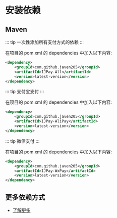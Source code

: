 # 安装依赖

## Maven

::: tip
一次性添加所有支付方式的依赖
:::

在项目的 pom.xml 的 dependencies 中加入以下内容:

```xml
<dependency>
    <groupId>com.github.javen205</groupId>
    <artifactId>IJPay-All</artifactId>
    <version>latest-version</version>
</dependency>
```   

::: tip
支付宝支付
:::

在项目的 pom.xml 的 dependencies 中加入以下内容:

```xml
<dependency>
    <groupId>com.github.javen205</groupId>
    <artifactId>IJPay-AliPay</artifactId>
    <version>latest-version</version>
</dependency>
```      

::: tip
微信支付
:::

在项目的 pom.xml 的 dependencies 中加入以下内容:

```xml
<dependency>
    <groupId>com.github.javen205</groupId>
    <artifactId>IJPay-WxPay</artifactId>
    <version>latest-version</version>
</dependency>
```         

## 更多依赖方式

- [了解更多](https://search.maven.org/search?q=IJPay)


<script>
export default {
  mounted () {
    let xmlHttp = new XMLHttpRequest();
    xmlHttp.open("GET", "https://img.shields.io/maven-central/v/com.github.javen205/IJPay.json", false);
    xmlHttp.send(null);
    let versionInfo = JSON.parse(xmlHttp.responseText).value.replace('v', '');
    let codeNodeList = document.querySelectorAll('code');
    for (let i = 0; i < codeNodeList.length; i++) {
        codeNodeList[i].innerHTML = codeNodeList[i].innerHTML.replace('latest-version', versionInfo);
    }
  }
}
</script>